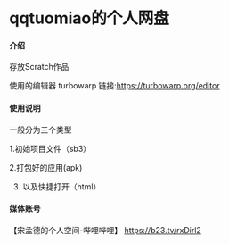 # qqtuomiao的个人网盘

#### 介绍

存放Scratch作品

使用的编辑器 turbowarp 链接:https://turbowarp.org/editor

#### 使用说明

  一般分为三个类型

1.初始项目文件（sb3）

2.打包好的应用(apk)

3. 以及快捷打开（html）

#### 媒体账号

【宋孟德的个人空间-哔哩哔哩】 https://b23.tv/rxDirl2